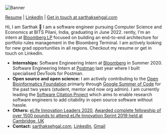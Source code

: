![Banner](https://i.imgur.com/by2mL7v.png)

[Resume](http://resume.sarthaksehgal.com/) | [LinkedIn](https://linkedin.com/in/sarthaksehgal99) | [Get in touch at sarthaksehgal.com](https://sarthaksehgal.com)

Hi, I am Sarthak 👋 I am a software engineer pursuing Computer Science and Economics at BITS Pilani, India, graduating in June 2022. rently, I'm an intern at [Bloomberg LP](https://techatbloomberg.com) focused on building an end-to-end architecture for portfolio rules management in the Bloomberg Terminal. I am actively looking for new grad opportunities in all regions. Checkout my resume or get in touch on LinkedIn.

- **Internships:** Software Engineering Intern at [Bloomberg](https://techatbloomberg.com) in Summer 2020. Software Engineering Intern at [Postman](https://getpostman.com) last year where I built specialised DevTools for Postman.
- **Open source and open science:** I am actively contributing to the [Open Bioinformatics Foundation](https://open-bio.org) primarly through [Google Summer of Code](https://summerofcode.withgoogle.com) for the past two years (student, mentor and now org admin). I am currently leading the [Software Citation Project](https://github.com/sarthak-sehgal/software-citation) which aims to enable research software engineers to add citability in open source software without hassle.
- **Others:** [eLife Innovation Leaders 2020](https://elifesciences.org/labs/fdcb6588/innovation-leaders-2020-introducing-the-cohort), [Awarded complete fellowship of over 1500 pounds to attend eLife Innovation Sprint 2019 held at Cambridge, UK](https://sprint.elifesciences.org/)
- **Contact:** [sarthaksehgal.com](https://sarthaksehgal.com), [LinkedIn](https://www.linkedin.com/in/sarthaksehgal99/), [Gmail](mailto:sarthaksehgal00@gmail.com)

